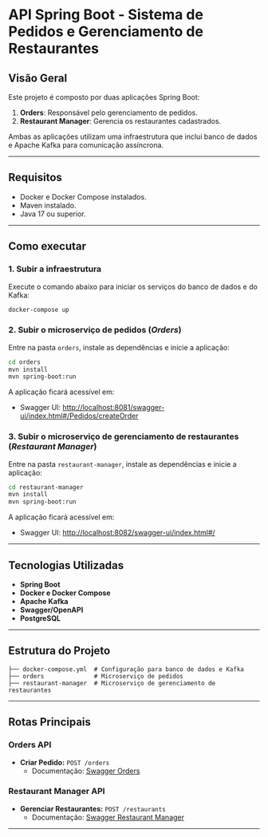 # API Spring Boot - Sistema de Pedidos e Gerenciamento de Restaurantes

## Visão Geral
Este projeto é composto por duas aplicações Spring Boot:
1. **Orders**: Responsável pelo gerenciamento de pedidos.
2. **Restaurant Manager**: Gerencia os restaurantes cadastrados.

Ambas as aplicações utilizam uma infraestrutura que inclui banco de dados e Apache Kafka para comunicação assíncrona.

---

## Requisitos
- Docker e Docker Compose instalados.
- Maven instalado.
- Java 17 ou superior.

---

## Como executar

### 1. Subir a infraestrutura
Execute o comando abaixo para iniciar os serviços do banco de dados e do Kafka:
```bash
docker-compose up
```

### 2. Subir o microserviço de pedidos (*Orders*)
Entre na pasta `orders`, instale as dependências e inicie a aplicação:
```bash
cd orders
mvn install
mvn spring-boot:run
```

A aplicação ficará acessível em:
- Swagger UI: [http://localhost:8081/swagger-ui/index.html#/Pedidos/createOrder](http://localhost:8081/swagger-ui/index.html#/Pedidos/createOrder)

### 3. Subir o microserviço de gerenciamento de restaurantes (*Restaurant Manager*)
Entre na pasta `restaurant-manager`, instale as dependências e inicie a aplicação:
```bash
cd restaurant-manager
mvn install
mvn spring-boot:run
```

A aplicação ficará acessível em:
- Swagger UI: [http://localhost:8082/swagger-ui/index.html#/](http://localhost:8082/swagger-ui/index.html#/)

---

## Tecnologias Utilizadas
- **Spring Boot**
- **Docker e Docker Compose**
- **Apache Kafka**
- **Swagger/OpenAPI**
- **PostgreSQL**

---

## Estrutura do Projeto
```plaintext
├── docker-compose.yml  # Configuração para banco de dados e Kafka
├── orders              # Microserviço de pedidos
├── restaurant-manager  # Microserviço de gerenciamento de restaurantes
```

---

## Rotas Principais
### Orders API
- **Criar Pedido:** `POST /orders`
  - Documentação: [Swagger Orders](http://localhost:8081/swagger-ui/index.html#/Pedidos/createOrder)

### Restaurant Manager API
- **Gerenciar Restaurantes:** `POST /restaurants`
  - Documentação: [Swagger Restaurant Manager](http://localhost:8082/swagger-ui/index.html#/)

---


